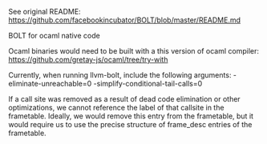 See original README:
https://github.com/facebookincubator/BOLT/blob/master/README.md

BOLT for ocaml native code 

Ocaml binaries would need to be built with a this version of ocaml compiler: 
https://github.com/gretay-js/ocaml/tree/try-with

Currently, when running llvm-bolt, include the following arguments: 
-eliminate-unreachable=0 -simplify-conditional-tail-calls=0

If a call site was removed as a result of dead code elimination
or other optimizations, we cannot reference the label of that callsite in the frametable.
Ideally, we would remove this entry from the frametable,
but it would require us to use the precise structure of
frame_desc entries of the frametable. 

